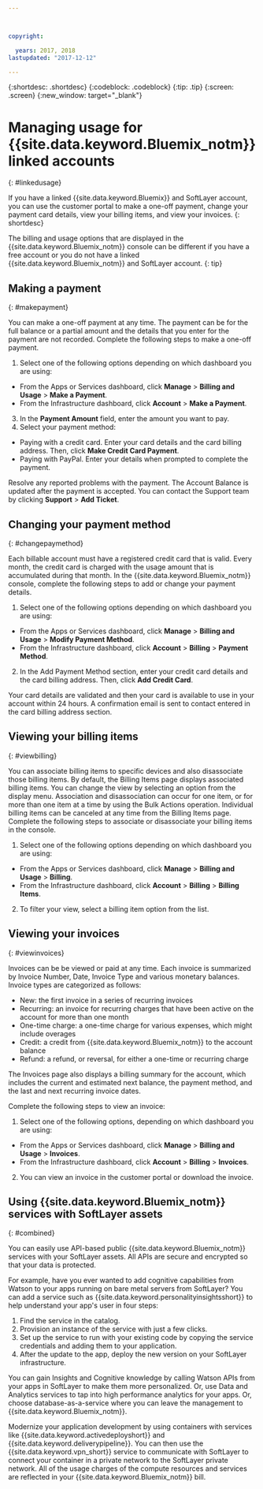 ```yaml
---



copyright:

  years: 2017, 2018
lastupdated: "2017-12-12"

---
```


{:shortdesc: .shortdesc}
{:codeblock: .codeblock}
{:tip: .tip}
{:screen: .screen}
{:new_window: target="_blank"}

# Managing usage for {{site.data.keyword.Bluemix_notm}} linked accounts
{: #linkedusage}

If you have a linked {{site.data.keyword.Bluemix}} and SoftLayer account, you can use the customer portal to make a one-off payment, change your payment card details, view your billing items, and view your invoices.
{: shortdesc}

The billing and usage options that are displayed in the {{site.data.keyword.Bluemix_notm}} console can be different if you have a free account or you do not have a linked {{site.data.keyword.Bluemix_notm}} and SoftLayer account.
{: tip}

## Making a payment
{: #makepayment}

You can make a one-off payment at any time. The payment can be for the full balance or a partial amount and the details that you enter for the payment are not recorded. Complete the following steps to make a one-off payment.

1. Select one of the following options depending on which dashboard you are using:   
 * From the Apps or Services dashboard, click **Manage** > **Billing and Usage** > **Make a Payment**.  
 * From the Infrastructure dashboard, click **Account** > **Make a Payment**.
3. In the **Payment Amount** field, enter the amount you want to pay.
4. Select your payment method:
 * Paying with a credit card. Enter your card details and the card billing address. Then, click **Make Credit Card Payment**.
 * Paying with PayPal. Enter your details when prompted to complete the payment.

Resolve any reported problems with the payment. The Account Balance is updated after the payment is accepted. You can contact the Support team by clicking **Support** > **Add Ticket**.

## Changing your payment method
{: #changepaymethod}

Each billable account must have a registered credit card that is valid. Every month, the credit card is charged with the usage amount that is accumulated during that month. In the {{site.data.keyword.Bluemix_notm}} console, complete the following steps to add or change your payment details.

1. Select one of the following options depending on which dashboard you are using:  
 * From the Apps or Services dashboard, click **Manage** > **Billing and Usage** > **Modify Payment Method**.  
 * From the Infrastructure dashboard, click **Account** > **Billing** > **Payment Method**.
2. In the Add Payment Method section, enter your credit card details and the card billing address. Then, click **Add Credit Card**.

Your card details are validated and then your card is available to use in your account within 24 hours. A confirmation email is sent to contact entered in the card billing address section.

## Viewing your billing items
{: #viewbilling}

You can associate billing items to specific devices and also disassociate those billing items. By default, the Billing Items page displays associated billing items. You can change the view by selecting an option from the display menu. Association and disassociation can occur for one item, or for more than one item at a time by using the Bulk Actions operation. Individual billing items can be canceled at any time from the Billing Items page. Complete the following steps to associate or disassociate your billing items in the console.

1. Select one of the following options depending on which dashboard you are using:   
 * From the Apps or Services dashboard, click **Manage** > **Billing and Usage** > **Billing**.  
 * From the Infrastructure dashboard, click **Account** > **Billing** > **Billing Items**.
2. To filter your view, select a billing item option from the list.

## Viewing your invoices
{: #viewinvoices}

Invoices can be be viewed or paid at any time. Each invoice is summarized by Invoice Number, Date, Invoice Type and various monetary balances. Invoice types are categorized as follows:

 *  New: the first invoice in a series of recurring invoices
 *  Recurring: an invoice for recurring charges that have been active on the account for more than one month
 *  One-time charge: a one-time charge for various expenses, which might include overages
 *  Credit: a credit from {{site.data.keyword.Bluemix_notm}} to the account balance
 *  Refund: a refund, or reversal, for either a one-time or recurring charge

The Invoices page also displays a billing summary for the account, which includes the current and estimated next balance, the payment method, and the last and next recurring invoice dates.

Complete the following steps to view an invoice:

1. Select one of the following options, depending on which dashboard you are using:  
 * From the Apps or Services dashboard, click **Manage** > **Billing and Usage** > **Invoices**.  
 * From the Infrastructure dashboard, click **Account** > **Billing** > **Invoices**.
2. You can view an invoice in the customer portal or download the invoice.

## Using {{site.data.keyword.Bluemix_notm}} services with SoftLayer assets
{: #combined}

You can easily use API-based public {{site.data.keyword.Bluemix_notm}} services with your SoftLayer assets. All APIs are secure and encrypted so that your data is protected.

For example, have you ever wanted to add cognitive capabilities from Watson to your apps running on bare metal servers from SoftLayer? You can add a service such as {{site.data.keyword.personalityinsightsshort}} to help understand your app's user in four steps:

1. Find the service in the catalog.
2. Provision an instance of the service with just a few clicks.
3. Set up the service to run with your existing code by copying the service credentials and adding them to your application.
4. After the update to the app, deploy the new version on your SoftLayer infrastructure.

You can gain Insights and Cognitive knowledge by calling Watson APIs from your apps in SoftLayer to make them more personalized. Or, use Data and Analytics services to tap into high performance analytics for your apps. Or, choose database-as-a-service where you can leave the management to {{site.data.keyword.Bluemix_notm}}.

Modernize your application development by using containers with services like {{site.data.keyword.activedeployshort}} and {{site.data.keyword.deliverypipeline}}. You can then use the {{site.data.keyword.vpn_short}} service to communicate with SoftLayer to connect your container in a private network to the SoftLayer private network. All of the usage charges of the compute resources and services are reflected in your {{site.data.keyword.Bluemix_notm}} bill.
